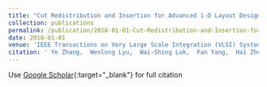 ```yaml
---
title: "Cut Redistribution and Insertion for Advanced 1-D Layout Design via Network Flow Optimization"
collection: publications
permalink: /publication/2018-01-01-Cut-Redistribution-and-Insertion-for-Advanced-1-D-Layout-Design-via-Network-Flow-Optimization
date: 2018-01-01
venue: 'IEEE Transactions on Very Large Scale Integration (VLSI) Systems'
citation: ' Ye Zhang,  Wenlong Lyu,  Wai-Shing Luk,  Fan Yang,  Hai Zhou,  Dian Zhou,  David Pan,  Xuan Zeng, &quot;Cut Redistribution and Insertion for Advanced 1-D Layout Design via Network Flow Optimization.&quot; IEEE Transactions on Very Large Scale Integration (VLSI) Systems, 2018.'
---
```

Use [Google Scholar](https://scholar.google.com/scholar?q=Cut+Redistribution+and+Insertion+for+Advanced+1+D+Layout+Design+via+Network+Flow+Optimization){:target="_blank"} for full citation